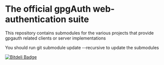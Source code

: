 The official gpgAuth web-authentication suite
=============================================

This repository contains submodules for the various projects that provide gpgauth related clients or server implementations

You should run git submodule update --recursive to update the submodules


[![Bitdeli Badge](https://d2weczhvl823v0.cloudfront.net/gpgauth/gpgauth/trend.png)](https://bitdeli.com/free "Bitdeli Badge")

